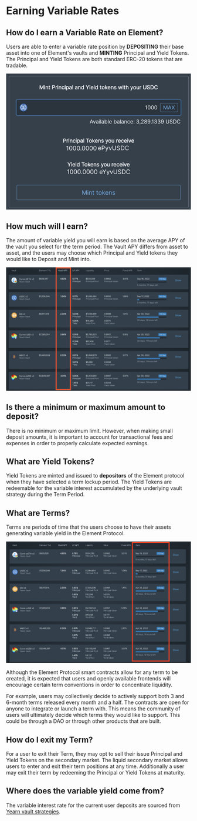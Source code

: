 # Earning Variable Rates

## How do I earn a Variable Rate on Element?

Users are able to enter a variable rate position by **DEPOSITING** their base asset into one of Element's vaults and **MINTING** Principal and Yield Tokens. The Principal and Yield Tokens are both standard ERC-20 tokens that are tradable.&#x20;

![The Principal Token is redeemable for the initial deposit amount at maturity, and the Yield Token is redeemable for the variable interest earned over the term length.](../.gitbook/assets/Mint1.jpg)

## How much will I earn?

The amount of variable yield you will earn is based on the average APY of the vault you select for the term period. The Vault APY differs from asset to asset, and the users may choose which Principal and Yield tokens they would like to Deposit and Mint into.&#x20;

![](<../.gitbook/assets/Screen Shot 2022-03-30 at 5.25.25 PM.png>)

## Is there a minimum or maximum amount to deposit?‌

There is no minimum or maximum limit. However, when making small deposit amounts, it is important to account for transactional fees and expenses in order to properly calculate expected earnings.

## What are Yield Tokens?

Yield Tokens are minted and issued to **depositors** of the Element protocol when they have selected a term lockup period. The Yield Tokens are redeemable for the variable interest accumulated by the underlying vault strategy during the Term Period.

## What are Terms?

Terms are periods of time that the users choose to have their assets generating variable yield in the Element Protocol.‌

![](<../.gitbook/assets/Screen Shot 2022-03-30 at 5.20.33 PM.png>)

Although the Element Protocol smart contracts allow for any term to be created, it is expected that users and openly available frontends will encourage certain term conventions in order to concentrate liquidity.&#x20;

For example, users may collectively decide to actively support both 3 and 6-month terms released every month and a half. The contracts are open for anyone to integrate or launch a term with. This means the community of users will ultimately decide which terms they would like to support. This could be through a DAO or through other products that are built.

## How do I exit my Term?‌

For a user to exit their Term, they may opt to sell their issue Principal and Yield Tokens on the secondary market. The liquid secondary market allows users to enter and exit their term positions at any time. Additionally a user may exit their term by redeeming the Principal or Yield Tokens at maturity.

## Where does the variable yield come from?

The variable interest rate for the current user deposits are sourced from [Yearn vault strategies](https://yearn.finance/vaults).
